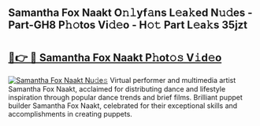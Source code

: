 ## Samantha Fox Naakt O𝚗𝚕yf𝚊ns L𝚎a𝚔ed N𝚞𝚍es - Part-GH8 P𝚑𝚘tos Vi𝚍𝚎o - H𝚘𝚝 Part L𝚎a𝚔s 35jzt

# <h2><a href="http://kf2h1j.oniu.top/?m=Samantha+Fox+Naakt">🔗👉 🔴 Samantha Fox Naakt P𝚑ot𝚘𝚜 V𝚒d𝚎o</a></h2>

[![Samantha Fox Naakt Nu𝚍e𝚜](https://i.imgur.com/0qMVB7G.gif)](http://kf2h1j.oniu.top/?m=Samantha+Fox+Naakt)
Virtual performer and multimedia artist Samantha Fox Naakt, acclaimed for distributing dance and lifestyle inspiration through popular dance trends and brief films. Brilliant puppet builder Samantha Fox Naakt, celebrated for their exceptional skills and accomplishments in creating puppets.  
